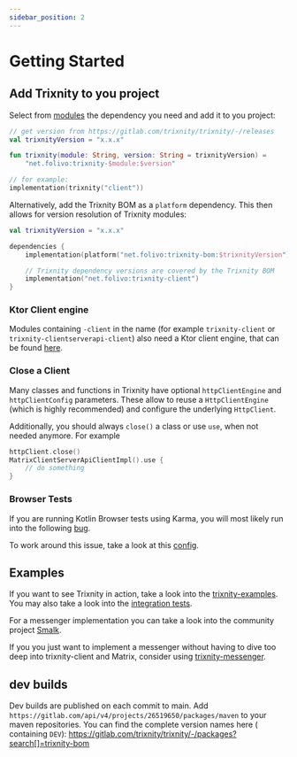 ```yaml
---
sidebar_position: 2
---
```


# Getting Started

## Add Trixnity to you project

Select from [modules](/docs/modules) the dependency you need and add it to you project:

```kotlin
// get version from https://gitlab.com/trixnity/trixnity/-/releases
val trixnityVersion = "x.x.x"

fun trixnity(module: String, version: String = trixnityVersion) =
    "net.folivo:trixnity-$module:$version"

// for example:
implementation(trixnity("client"))
```

Alternatively, add the Trixnity BOM as a `platform` dependency. This then allows for version resolution of Trixnity
modules:

```kotlin
val trixnityVersion = "x.x.x"

dependencies {
    implementation(platform("net.folivo:trixnity-bom:$trixnityVersion"))

    // Trixnity dependency versions are covered by the Trixnity BOM
    implementation("net.folivo:trixnity-client")
}
```

### Ktor Client engine

Modules containing `-client` in the name (for example `trixnity-client` or `trixnity-clientserverapi-client`) also need
a Ktor client engine, that can be found [here](https://ktor.io/docs/http-client-engines.html).

### Close a Client

Many classes and functions in Trixnity have optional `httpClientEngine` and `httpClientConfig` parameters. These allow
to reuse a `HttpClientEngine` (which is highly recommended) and configure the underlying `HttpClient`.

Additionally, you should always `close()` a class or use `use`, when not needed anymore. For example

```kotlin
httpClient.close()
MatrixClientServerApiClientImpl().use {
    // do something
}
```

### Browser Tests

If you are running Kotlin Browser tests using Karma, you will most likely run into the following [bug](https://github.com/karma-runner/karma/issues/3804).

To work around this issue, take a look at this [config](https://gitlab.com/trixnity/trixnity/-/blob/main/karma.config.d/karma-esm.js).

## Examples

If you want to see Trixnity in action, take a look into
the [trixnity-examples](https://gitlab.com/trixnity/trixnity-examples).
You may also take a look into
the [integration tests](https://gitlab.com/trixnity/trixnity/-/tree/main/trixnity-client/integration-tests).

For a messenger implementation you can take a look into the community
project [Smalk](https://gitlab.com/terrakok/smalk).

If you you just want to implement a messenger without having to dive too deep into trixnity-client and Matrix, consider
using [trixnity-messenger](https://gitlab.com/connect2x/trixnity-messenger).

## dev builds

Dev builds are published on each commit to main.
Add `https://gitlab.com/api/v4/projects/26519650/packages/maven` to your
maven repositories. You can find
the complete version names here (
containing `DEV`): https://gitlab.com/trixnity/trixnity/-/packages?search[]=trixnity-bom